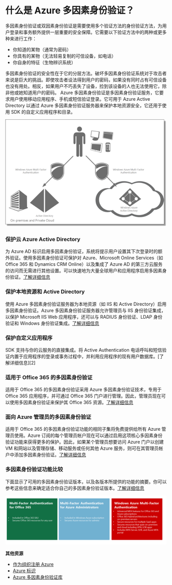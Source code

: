 <properties linkid="" urlDisplayName="" pageTitle="" metaKeywords="" description="" metaCanonical="" services="" documentationCenter="" title="What is Azure Multi-Factor Authentication?" authors="billmath" solutions="" manager="terrylan" editor="lisatoft" />
<tags ms.service=""
    ms.date="03/02/2015"
    wacn.date="04/11/2015"
    />

# 什么是 Azure 多因素身份验证？

多因素身份验证或双因素身份验证是需要使用多个验证方法的身份验证方法，为用户登录和事务额外提供一层重要的安全保障。它需要以下验证方法中的两种或更多种来进行工作：

-   你知道的某物（通常为密码）
-   你具有的某物（无法轻易复制的可信设备，如电话）
-   你自身的特征（生物辨识系统）

多因素身份验证的安全性在于它的分层方法。破坏多因素身份验证系统对于攻击者来说是巨大的挑战。即使攻击者设法得到用户的密码，如果没有同时占有可信设备也没有用处。相反，如果用户不巧丢失了设备，捡到该设备的人也无法使用它，除非他或她知道用户的密码。
Azure 多因素身份验证是多因素身份验证服务，它要求用户使用移动应用程序、手机或短信验证登录。它可用于 Azure Active Directory 以通过 Azure 多因素身份验证服务器来保护本地资源安全，它还用于使用 SDK 的自定义应用程序和目录。

![Azure 多因素身份验证][Azure 多因素身份验证]

### 保护云 Azure Active Directory

为 Azure AD 标识启用多因素身份验证，系统将提示用户设置其下次登录时的额外验证。使用多因素身份验证可保护对 Azure、Microsoft Online Services（如 Office 365 和 Dynamics CRM Online）以及集成了 Azure AD 的第三方云服务的访问而无需进行其他设置。可以快速地为大量全球用户和应用程序启用多因素身份验证。[了解详细信息][了解详细信息]

### 保护本地资源和 Active Directory

使用 Azure 多因素身份验证服务器为本地资源（如 IIS 和 Active Directory）启用多因素身份验证。Azure 多因素身份验证服务器允许管理员与 IIS 身份验证集成，以保护 Microsoft IIS Web 应用程序，还可以与 RADIUS 身份验证、LDAP 身份验证和 Windows 身份验证集成。[了解详细信息][1]

### 保护自定义应用程序

</p>
SDK 支持与你的云服务的直接集成。将 Active Authentication 电话呼叫和短信验证内置于应用程序的登录或事务过程中，并利用应用程序的现有用户数据库。[了解详细信息][2]

### 适用于 Office 365 的多因素身份验证

适用于 Office 365 的多因素身份验证采用 Azure 多因素身份验证技术，专用于 Office 365 应用程序，并可通过 Office 365 门户进行管理。因此，管理员现在可以使用多因素身份验证来保护其 Office 365 资源。[了解详细信息][3]

### 面向 Azure 管理员的多因素身份验证

适用于 Office 365 的多因素身份验证功能的相同子集将免费提供给所有 Azure 管理员使用。Azure 订阅的每个管理员帐户现在可以通过启用这项核心多因素身份验证功能来获得更多的保护。因此，如果某个管理员想要访问 Azure 门户以创建 VM 和网站以及管理存储、移动服务或任何其他 Azure 服务，则可在其管理员帐户中添加多因素身份验证。[了解详细信息][4]

### 多因素身份验证功能比较

下面显示了可用的多因素身份验证版本，以及各版本所提供的功能的摘要。你可以参考这些信息来确定适合你自己的多因素身份验证版本。[了解详细信息][4]

![Azure 多因素身份验证功能比较][Azure 多因素身份验证功能比较]

**其他资源**

-   [作为组织注册 Azure][作为组织注册 Azure]
-   [Azure 标识][Azure 标识]
-   [Azure 多因素身份验证库][Azure 多因素身份验证库]

  [Azure 多因素身份验证]: ./media/multi-factor-authentication/WAMFA1.png
  [了解详细信息]: http://msdn.microsoft.com/zh-cn/library/dn249466.aspx
  [1]: http://msdn.microsoft.com/zh-cn/library/dn249467.aspx
  [2]: http://msdn.microsoft.com/zh-cn/library/dn249464.aspx
  [3]: http://msdn.microsoft.com/zh-cn/library/dn383636.aspx
  [4]: http://msdn.microsoft.com/zh-cn/library/dn249471.aspx
  [Azure 多因素身份验证功能比较]: ./media/multi-factor-authentication/mfacomparison1.png
  [作为组织注册 Azure]: /documentation/articles/sign-up-organization/
  [Azure 标识]: /documentation/articles/fundamentals-identity/
  [Azure 多因素身份验证库]: http://technet.microsoft.com/en-us/library/dn249471.aspx
